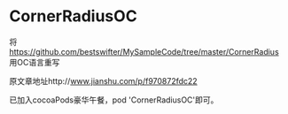 # CornerRadiusOC
将 https://github.com/bestswifter/MySampleCode/tree/master/CornerRadius 用OC语言重写

原文章地址http://www.jianshu.com/p/f970872fdc22

已加入cocoaPods豪华午餐，pod 'CornerRadiusOC'即可。

